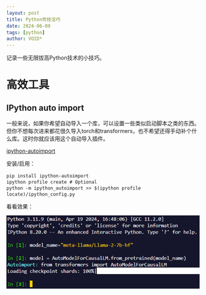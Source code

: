 ```yaml
---
layout: post
title: Python奇技淫巧
date: 2024-06-09
tags: [python]
author: VOID*
---
```


记录一些无限拔高Python技术的小技巧。

# 高效工具

## IPython auto import

一般来说，如果你希望自动导入一个库，可以设置一些类似启动脚本之类的东西。但你不想每次进来都花很久导入torch和transformers，也不希望还得手动补个什么库。这时你就应该用这个自动导入插件。

[ipython-autoimport](https://github.com/anntzer/ipython-autoimport)

安装/启用：

```shell
pip install ipython-autoimport
ipython profile create # Optional
python -m ipython_autoimport >> $(ipython profile locate)/ipython_config.py
```

看看效果：

![Auto Import](../assets/img/2024-06-09-python-trick/image.png)